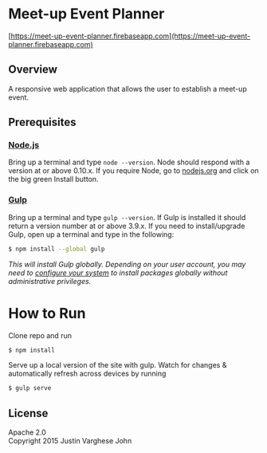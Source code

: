 # Meet-up Event Planner
[https://meet-up-event-planner.firebaseapp.com](https://meet-up-event-planner.firebaseapp.com)

## Overview

A responsive web application that allows the user to establish a meet-up event.

## Prerequisites

### [Node.js](https://nodejs.org)

Bring up a terminal and type `node --version`.
Node should respond with a version at or above 0.10.x.
If you require Node, go to [nodejs.org](https://nodejs.org) and click on the big green Install button.

### [Gulp](http://gulpjs.com)

Bring up a terminal and type `gulp --version`.
If Gulp is installed it should return a version number at or above 3.9.x.
If you need to install/upgrade Gulp, open up a terminal and type in the following:

```sh
$ npm install --global gulp
```

*This will install Gulp globally. Depending on your user account, you may need to [configure your system](https://github.com/sindresorhus/guides/blob/master/npm-global-without-sudo.md) to install packages globally without administrative privileges.*


# How to Run

Clone repo and run

```sh
$ npm install
```

Serve up a local version of the site with gulp.  Watch for changes & automatically refresh across devices by running

```sh
$ gulp serve
```


## License

Apache 2.0  
Copyright 2015 Justin Varghese John
